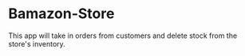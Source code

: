 # Bamazon-Store
This app will take in orders from customers and delete stock from the store's inventory.
